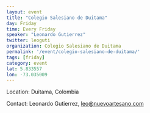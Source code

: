 ```yaml
---
layout: event
title: "Colegio Salesiano de Duitama"
day: Friday
time: Every Friday
speaker: "Leonardo Gutierrez"
twitter: leoguti
organization: Colegio Salesiano de Duitama
permalink: '/event/colegio-salesiano-de-duitama/'
tags: [friday]
category: event
lat: 5.833557
lon: -73.035009
---
```

Location:  Duitama, Colombia

Contact:  Leonardo Gutierrez, leo@nuevoartesano.com
<a href="http://tareas.openstreetmap.co/project/2">
 
